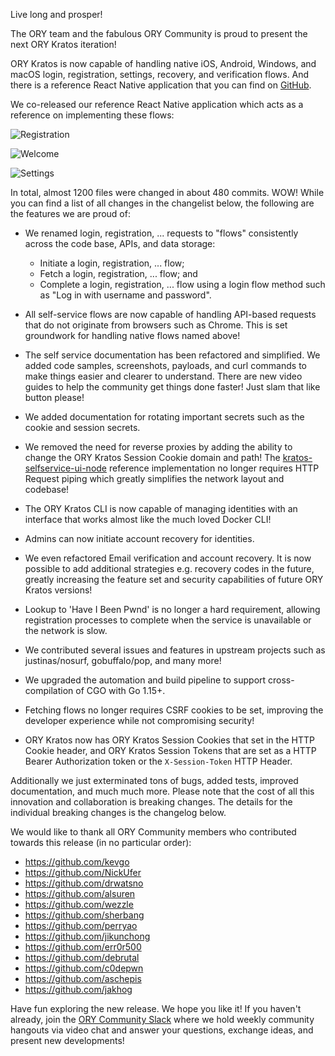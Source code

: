 Live long and prosper!

The ORY team and the fabulous ORY Community is proud to present the next ORY Kratos iteration!

ORY Kratos is now capable of handling native iOS, Android, Windows, and macOS login, registration, settings, recovery, and verification flows. And there is a reference React Native application that you can find on [GitHub](http://github.com/ory/kratos-selfservice-ui-react-native).

We co-released our reference React Native application which acts as a reference on implementing these flows:

![Registration](http://ory.sh/images/newsletter/kratos-0.5.0/registration-screen.png)

![Welcome](http://ory.sh/images/newsletter/kratos-0.5.0/welcome-screen.png)

![Settings](http://ory.sh/images/newsletter/kratos-0.5.0/settings-screen.png)

In total, almost 1200 files were changed in about 480 commits. WOW! While you can find a list of all changes in the changelist below, the following are the features we are proud of:

- We renamed login, registration, ... requests to "flows" consistently across the code base, APIs, and data storage:
  - Initiate a login, registration, ... flow;
  - Fetch a login, registration, ... flow; and
  - Complete a login, registration, ... flow using a login flow method such as "Log in with username and password".

- All self-service flows are now capable of handling API-based requests that do not originate from browsers such as Chrome. This is set groundwork for handling native flows named above!

- The self service documentation has been refactored and simplified. We added code samples, screenshots, payloads, and curl commands to make things easier and clearer to understand. There are new video guides to help the community get things done faster! Just slam that like button please!

- We added documentation for rotating important secrets such as the cookie and session secrets.

- We removed the need for reverse proxies by adding the ability to change the ORY Kratos Session Cookie domain and path! The [kratos-selfservice-ui-node](https://github.com/ory/kratos-selfservice-ui-node) reference implementation no longer requires HTTP Request piping which greatly simplifies the network layout and codebase!

- The ORY Kratos CLI is now capable of managing identities with an interface that works almost like the much loved Docker CLI!

- Admins can now initiate account recovery for identities.

- We even refactored Email verification and account recovery. It is now possible to add additional strategies e.g. recovery codes in the future, greatly increasing the feature set and security capabilities of future ORY Kratos versions!

- Lookup to 'Have I Been Pwnd' is no longer a hard requirement, allowing registration processes to complete when the service is unavailable or the network is slow.

- We contributed several issues and features in upstream projects such as justinas/nosurf, gobuffalo/pop, and many more!

- We upgraded the automation and build pipeline to support cross-compilation of CGO with Go 1.15+.

- Fetching flows no longer requires CSRF cookies to be set, improving the developer experience while not compromising security!

- ORY Kratos now has ORY Kratos Session Cookies that set in the HTTP Cookie header, and ORY Kratos Session Tokens that are set as a HTTP Bearer Authorization token or the `X-Session-Token` HTTP Header.

Additionally we just exterminated tons of bugs, added tests, improved documentation, and much much more. Please note that the cost of all this innovation and collaboration is breaking changes. The details for the individual breaking changes is the changelog below.

We would like to thank all ORY Community members who contributed towards this release (in no particular order):

- https://github.com/kevgo
- https://github.com/NickUfer
- https://github.com/drwatsno
- https://github.com/alsuren
- https://github.com/wezzle
- https://github.com/sherbang
- https://github.com/perryao
- https://github.com/jikunchong
- https://github.com/err0r500
- https://github.com/debrutal
- https://github.com/c0depwn
- https://github.com/aschepis
- https://github.com/jakhog

Have fun exploring the new release. We hope you like it! If you haven't already, join the [ORY Community Slack](http://slack.ory.sh) where we hold weekly community hangouts via video chat and answer your questions, exchange ideas, and present new developments!

